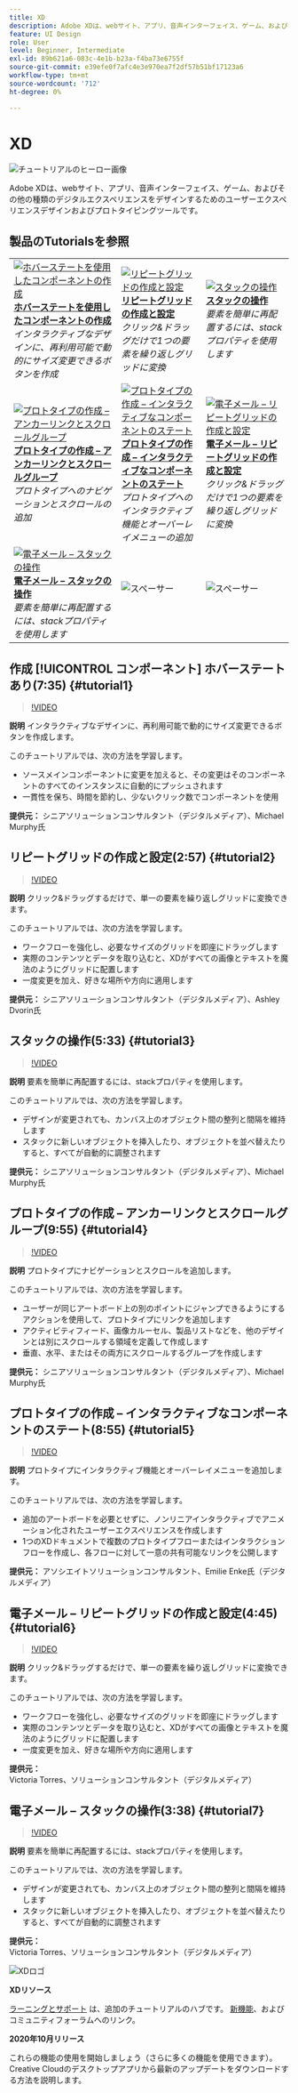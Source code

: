 ```yaml
---
title: XD
description: Adobe XDは、webサイト、アプリ、音声インターフェイス、ゲーム、およびその他の種類のデジタルエクスペリエンスをデザインするためのユーザーエクスペリエンスデザインおよびプロトタイピングツールです
feature: UI Design
role: User
level: Beginner, Intermediate
exl-id: 89b621a6-083c-4e1b-b23a-f4ba73e6755f
source-git-commit: e39efe0f7afc4e3e970ea7f2df57b51bf17123a6
workflow-type: tm+mt
source-wordcount: '712'
ht-degree: 0%

---
```


# XD

![チュートリアルのヒーロー画像](../assets/XD.jpg)

Adobe XDは、webサイト、アプリ、音声インターフェイス、ゲーム、およびその他の種類のデジタルエクスペリエンスをデザインするためのユーザーエクスペリエンスデザインおよびプロトタイピングツールです。

## 製品のTutorialsを参照

<table style="table-layout:fixed">
<tr>
 <td>
   <a href="xd.md#tutorial1">
      <img alt="ホバーステートを使用したコンポーネントの作成" src="../assets/Xd_hoverstates_components_thumbnail.jpg" />
   </a>
    <div>
   <a href="xd.md#tutorial1"><strong>ホバーステートを使用したコンポーネントの作成</strong></a>
    </div>
    <em>インタラクティブなデザインに、再利用可能で動的にサイズ変更できるボタンを作成</em>
    <br>
  </td>
  <td>
    <a href="xd.md#tutorial2">
        <img alt="リピートグリッドの作成と設定" src="../assets/XD_repeatgrid_thumbnail.jpg" />
    </a>
    <div>
    <a href="xd.md#tutorial2"><strong>リピートグリッドの作成と設定</strong></a>
    </div>
    <em>クリック&amp;ドラッグだけで1つの要素を繰り返しグリッドに変換</em>
    <br>
  </td>
  <td>
   <a href="xd.md#tutorial3">
      <img alt="スタックの操作" src="../assets/xd_Stacks_thumbnail.jpg" />
   </a>
    <div>
    <a href="xd.md#tutorial3"><strong>スタックの操作</strong></a>
    </div>
    <em>要素を簡単に再配置するには、stackプロパティを使用します</em>
    <br>
  </td>
</tr>
<tr>
 <td>
    <a href="xd.md#tutorial4">
        <img alt="プロトタイプの作成 – アンカーリンクとスクロールグループ" src="../assets/XD_Scrolls_Thumbnail_Murphy.jpg" />
    </a>
    <div>
    <a href="xd.md#tutorial4"><strong>プロトタイプの作成 – アンカーリンクとスクロールグループ</strong></a>
    </div>
    <em>プロトタイプへのナビゲーションとスクロールの追加</em>
    <br>
  </td>
  <td>
    <a href="xd.md#tutorial5">
        <img alt="プロトタイプの作成 – インタラクティブなコンポーネントのステート" src="../assets/XD_interactiveprototypes_enke.jpg" />
    </a>
    <div>
    <a href="xd.md#tutorial5"><strong>プロトタイプの作成 – インタラクティブなコンポーネントのステート</strong></a>
    </div>
    <em>プロトタイプへのインタラクティブ機能とオーバーレイメニューの追加</em>
    <br>
  </td>
  <td>
   <a href="xd.md#tutorial6">
      <img alt="電子メール – リピートグリッドの作成と設定" src="../assets/xd_repeat_torres.jpg" />
   </a>
    <div>
   <a href="xd.md#tutorial7"><strong>電子メール – リピートグリッドの作成と設定</strong></a>
    </div>
    <em>クリック&amp;ドラッグだけで1つの要素を繰り返しグリッドに変換</em>
    <br>
  </td>
</tr>
<tr>
 <td>
    <a href="xd.md#tutorial7">
        <img alt="電子メール – スタックの操作" src="../assets/xd_stacks_torres.jpg" />
    </a>
    <div>
    <a href="xd.md#tutorial7"><strong>電子メール – スタックの操作</strong></a>
    </div>
    <em>要素を簡単に再配置するには、stackプロパティを使用します</em>
    <br>
  </td>
  <td>
    <img alt="スペーサー" src="../assets/Whitespacer.png" />
    <div>
    <br>
  </td>
  <td>
    <img alt="スペーサー" src="../assets/Whitespacer.png" />
    <div>
    <br>
  </td>
</tr>
</table>

## 作成 [!UICONTROL コンポーネント] ホバーステートあり(7:35) {#tutorial1}

>[!VIDEO](https://video.tv.adobe.com/v/326874?hidetitle=true)

**説明**
インタラクティブなデザインに、再利用可能で動的にサイズ変更できるボタンを作成します。

このチュートリアルでは、次の方法を学習します。
* ソースメインコンポーネントに変更を加えると、その変更はそのコンポーネントのすべてのインスタンスに自動的にプッシュされます
* 一貫性を保ち、時間を節約し、少ないクリック数でコンポーネントを使用

**提供元：**
シニアソリューションコンサルタント（デジタルメディア）、Michael Murphy氏

## リピートグリッドの作成と設定(2:57) {#tutorial2}

>[!VIDEO](https://video.tv.adobe.com/v/326955?hidetitle=true)

**説明**
クリック&amp;ドラッグするだけで、単一の要素を繰り返しグリッドに変換できます。

このチュートリアルでは、次の方法を学習します。
* ワークフローを強化し、必要なサイズのグリッドを即座にドラッグします
* 実際のコンテンツとデータを取り込むと、XDがすべての画像とテキストを魔法のようにグリッドに配置します
* 一度変更を加え、好きな場所や方向に適用します

**提供元：**
シニアソリューションコンサルタント（デジタルメディア）、Ashley Dvorin氏

## スタックの操作(5:33) {#tutorial3}

>[!VIDEO](https://video.tv.adobe.com/v/326956?hidetitle=true)

**説明**
要素を簡単に再配置するには、stackプロパティを使用します。

このチュートリアルでは、次の方法を学習します。
* デザインが変更されても、カンバス上のオブジェクト間の整列と間隔を維持します
* スタックに新しいオブジェクトを挿入したり、オブジェクトを並べ替えたりすると、すべてが自動的に調整されます

**提供元：**
シニアソリューションコンサルタント（デジタルメディア）、Michael Murphy氏

## プロトタイプの作成 – アンカーリンクとスクロールグループ(9:55) {#tutorial4}

>[!VIDEO](https://video.tv.adobe.com/v/326957?hidetitle=true)

**説明**
プロトタイプにナビゲーションとスクロールを追加します。

このチュートリアルでは、次の方法を学習します。
* ユーザーが同じアートボード上の別のポイントにジャンプできるようにするアクションを使用して、プロトタイプにリンクを追加します
* アクティビティフィード、画像カルーセル、製品リストなどを、他のデザインとは別にスクロールする領域を定義して作成します
* 垂直、水平、またはその両方にスクロールするグループを作成します

**提供元：**
シニアソリューションコンサルタント（デジタルメディア）、Michael Murphy氏

## プロトタイプの作成 – インタラクティブなコンポーネントのステート(8:55) {#tutorial5}

>[!VIDEO](https://video.tv.adobe.com/v/326958?hidetitle=true)

**説明**
プロトタイプにインタラクティブ機能とオーバーレイメニューを追加します。

このチュートリアルでは、次の方法を学習します。
* 追加のアートボードを必要とせずに、ノンリニアインタラクティブでアニメーション化されたユーザーエクスペリエンスを作成します
* 1つのXDドキュメントで複数のプロトタイプフローまたはインタラクションフローを作成し、各フローに対して一意の共有可能なリンクを公開します

**提供元：**
アソシエイトソリューションコンサルタント、Emilie Enke氏（デジタルメディア）

## 電子メール – リピートグリッドの作成と設定(4:45) {#tutorial6}

>[!VIDEO](https://video.tv.adobe.com/v/326775?hidetitle=true)

**説明**
クリック&amp;ドラッグするだけで、単一の要素を繰り返しグリッドに変換できます。

このチュートリアルでは、次の方法を学習します。
* ワークフローを強化し、必要なサイズのグリッドを即座にドラッグします
* 実際のコンテンツとデータを取り込むと、XDがすべての画像とテキストを魔法のようにグリッドに配置します
* 一度変更を加え、好きな場所や方向に適用します

**提供元：**
Victoria Torres、ソリューションコンサルタント（デジタルメディア）

## 電子メール – スタックの操作(3:38) {#tutorial7}

>[!VIDEO](https://video.tv.adobe.com/v/326759?hidetitle=true)

**説明**
要素を簡単に再配置するには、stackプロパティを使用します。

このチュートリアルでは、次の方法を学習します。
* デザインが変更されても、カンバス上のオブジェクト間の整列と間隔を維持します
* スタックに新しいオブジェクトを挿入したり、オブジェクトを並べ替えたりすると、すべてが自動的に調整されます

**提供元：**
Victoria Torres、ソリューションコンサルタント（デジタルメディア）

![XDロゴ](../assets/xd_appicon_96.png)

**XDリソース**

[ラーニングとサポート](https://helpx.adobe.com/support/xd.html) は、追加のチュートリアルのハブです。 [新機能](https://helpx.adobe.com/xd/user-guide.html/xd/help/whats-new.ug.html)、およびコミュニティフォーラムへのリンク。

**2020年10月リリース**

これらの機能の使用を開始しましょう（さらに多くの機能を使用できます）。 Creative Cloudのデスクトップアプリから最新のアップデートをダウンロードする方法を説明します。
